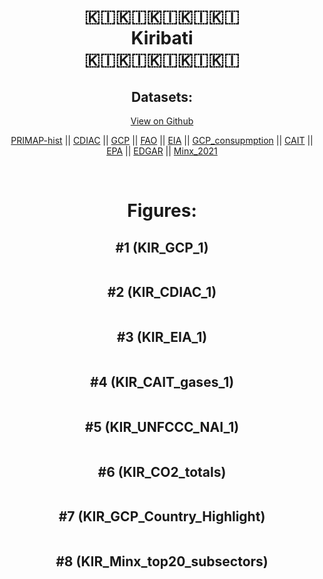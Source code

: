 
<center>
<h1 align="center">
🇰🇮🇰🇮🇰🇮🇰🇮🇰🇮
<br>
Kiribati
<br>
🇰🇮🇰🇮🇰🇮🇰🇮🇰🇮
</h1>
<h2>Datasets:</h2>
<p><a href="https://github.com/dquintani/GreenhouseData/tree/master/country_data/KIR_Kiribati/data">View on Github</a>
<br></p><p><a href="data/KIR_PRIMAP-hist.csv">PRIMAP-hist</a> || <a href="data/KIR_CDIAC.csv">CDIAC</a> || <a href="data/KIR_GCP.csv">GCP</a> || <a href="data/KIR_FAO.csv">FAO</a> || <a href="data/KIR_EIA.csv">EIA</a> || <a href="data/KIR_GCP_consupmption.csv">GCP_consupmption</a> || <a href="data/KIR_CAIT.csv">CAIT</a> || <a href="data/KIR_EPA.csv">EPA</a> || <a href="data/KIR_EDGAR.csv">EDGAR</a> || <a href="data/KIR_Minx_2021.csv">Minx_2021</a></p><p><br></p>
<h1>Figures:</h1><h2>#1 (KIR_GCP_1)</h2>
<p><img alt="" src="figures/KIR_GCP_1.png" /></p><h2>#2 (KIR_CDIAC_1)</h2>
<p><img alt="" src="figures/KIR_CDIAC_1.png" /></p><h2>#3 (KIR_EIA_1)</h2>
<p><img alt="" src="figures/KIR_EIA_1.png" /></p><h2>#4 (KIR_CAIT_gases_1)</h2>
<p><img alt="" src="figures/KIR_CAIT_gases_1.png" /></p><h2>#5 (KIR_UNFCCC_NAI_1)</h2>
<p><img alt="" src="figures/KIR_UNFCCC_NAI_1.png" /></p><h2>#6 (KIR_CO2_totals)</h2>
<p><img alt="" src="figures/KIR_CO2_totals.png" /></p><h2>#7 (KIR_GCP_Country_Highlight)</h2>
<p><img alt="" src="figures/KIR_GCP_Country_Highlight.png" /></p><h2>#8 (KIR_Minx_top20_subsectors)</h2>
<p><img alt="" src="figures/KIR_Minx_top20_subsectors.png" /></p>